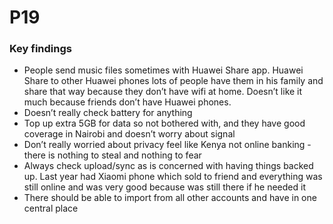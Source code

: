 # P19

### Key findings

* People send music files sometimes with Huawei Share app. Huawei Share to other Huawei phones lots of people have them in his family and share that way because they don’t have wifi at home. Doesn’t like it much because friends don’t have Huawei phones.
* Doesn’t really check battery for anything
* Top up extra 5GB for data so not bothered with, and they have good coverage in Nairobi and doesn’t worry about signal
* Don’t really worried about privacy feel like Kenya not online banking - there is nothing to steal and nothing to fear
* Always check upload/sync as is concerned with having things backed up. Last year had Xiaomi phone which sold to friend and everything was still online and was very good because was still there if he needed it
* There should be able to import from all other accounts and have in one central place

